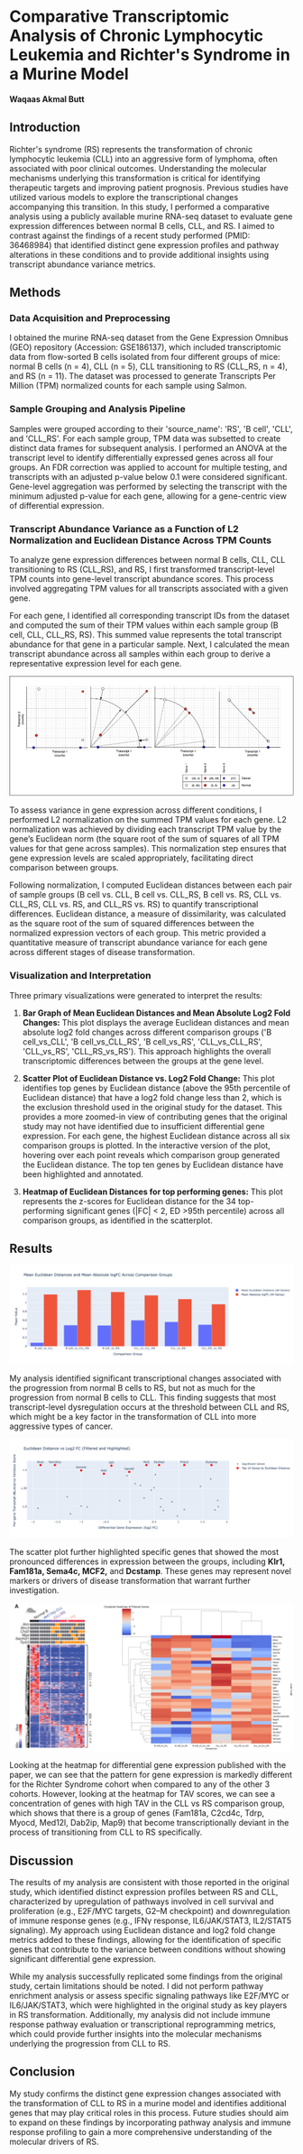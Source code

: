 # Comparative Transcriptomic Analysis of Chronic Lymphocytic Leukemia and Richter's Syndrome in a Murine Model

**Waqaas Akmal Butt**

## Introduction

Richter's syndrome (RS) represents the transformation of chronic lymphocytic leukemia (CLL) into an aggressive form of lymphoma, often associated with poor clinical outcomes. Understanding the molecular mechanisms underlying this transformation is critical for identifying therapeutic targets and improving patient prognosis. Previous studies have utilized various models to explore the transcriptional changes accompanying this transition. In this study, I performed a comparative analysis using a publicly available murine RNA-seq dataset to evaluate gene expression differences between normal B cells, CLL, and RS. I aimed to contrast against the findings of a recent study performed (PMID: 36468984) that identified distinct gene expression profiles and pathway alterations in these conditions and to provide additional insights using transcript abundance variance metrics.

## Methods

### Data Acquisition and Preprocessing

I obtained the murine RNA-seq dataset from the Gene Expression Omnibus (GEO) repository (Accession: GSE186137), which included transcriptomic data from flow-sorted B cells isolated from four different groups of mice: normal B cells (n = 4), CLL (n = 5), CLL transitioning to RS (CLL_RS, n = 4), and RS (n = 11). The dataset was processed to generate Transcripts Per Million (TPM) normalized counts for each sample using Salmon.

### Sample Grouping and Analysis Pipeline

Samples were grouped according to their 'source_name': 'RS', 'B cell', 'CLL', and 'CLL_RS'. For each sample group, TPM data was subsetted to create distinct data frames for subsequent analysis. I performed an ANOVA at the transcript level to identify differentially expressed genes across all four groups. An FDR correction was applied to account for multiple testing, and transcripts with an adjusted p-value below 0.1 were considered significant. Gene-level aggregation was performed by selecting the transcript with the minimum adjusted p-value for each gene, allowing for a gene-centric view of differential expression.

### Transcript Abundance Variance as a Function of L2 Normalization and Euclidean Distance Across TPM Counts

To analyze gene expression differences between normal B cells, CLL, CLL transitioning to RS (CLL_RS), and RS, I first transformed transcript-level TPM counts into gene-level transcript abundance scores. This process involved aggregating TPM values for all transcripts associated with a given gene.

For each gene, I identified all corresponding transcript IDs from the dataset and computed the sum of their TPM values within each sample group (B cell, CLL, CLL_RS, RS). This summed value represents the total transcript abundance for that gene in a particular sample. Next, I calculated the mean transcript abundance across all samples within each group to derive a representative expression level for each gene.

![Figure 1: Depiction of how L2 Normalization removes the TPM quantity of individual transcripts in a gene as a factor and allows for direct comparison of the variance in individual transcript TPM values. The normalized TPMs for a gene can then be considered as vectors, and the distance between the vectors for each gene is taken as a measure of Transcript Abundance Variance.](./results/image.png)

To assess variance in gene expression across different conditions, I performed L2 normalization on the summed TPM values for each gene. L2 normalization was achieved by dividing each transcript TPM value by the gene’s Euclidean norm (the square root of the sum of squares of all TPM values for that gene across samples). This normalization step ensures that gene expression levels are scaled appropriately, facilitating direct comparison between groups.

Following normalization, I computed Euclidean distances between each pair of sample groups (B cell vs. CLL, B cell vs. CLL_RS, B cell vs. RS, CLL vs. CLL_RS, CLL vs. RS, and CLL_RS vs. RS) to quantify transcriptional differences. Euclidean distance, a measure of dissimilarity, was calculated as the square root of the sum of squared differences between the normalized expression vectors of each group. This metric provided a quantitative measure of transcript abundance variance for each gene across different stages of disease transformation.

### Visualization and Interpretation

Three primary visualizations were generated to interpret the results:

1. **Bar Graph of Mean Euclidean Distances and Mean Absolute Log2 Fold Changes:** This plot displays the average Euclidean distances and mean absolute log2 fold changes across different comparison groups ('B cell_vs_CLL', 'B cell_vs_CLL_RS', 'B cell_vs_RS', 'CLL_vs_CLL_RS', 'CLL_vs_RS', 'CLL_RS_vs_RS'). This approach highlights the overall transcriptomic differences between the groups at the gene level.

2. **Scatter Plot of Euclidean Distance vs. Log2 Fold Change:** This plot identifies top genes by Euclidean distance (above the 95th percentile of Euclidean distance) that have a log2 fold change less than 2, which is the exclusion threshold used in the original study for the dataset. This provides a more zoomed-in view of contributing genes that the original study may not have identified due to insufficient differential gene expression. For each gene, the highest Euclidean distance across all six comparison groups is plotted. In the interactive version of the plot, hovering over each point reveals which comparison group generated the Euclidean distance. The top ten genes by Euclidean distance have been highlighted and annotated.

3.	**Heatmap of Euclidean Distances for top performing genes:** This plot represents the z-scores for Euclidean distance for the 34 top-performing significant genes (|FC| < 2, ED >95th percentile) across all comparison groups, as identified in the scatterplot.

## Results

![Figure 2: Bar graph showing the mean transcript abundance variance and differential gene expression metrics side by side for comparisons made between all combinations of the disease states.](./results/bars_all_comparisons.png)

My analysis identified significant transcriptional changes associated with the progression from normal B cells to RS, but not as much for the progression from normal B cells to CLL. This finding suggests that most transcript-level dysregulation occurs at the threshold between CLL and RS, which might be a key factor in the transformation of CLL into more aggressive types of cancer.

![Figure 3: Scatterplot showing the top ten genes by Transcript Abundance Variance within the Log Fold Change thresholds of -2 and 2.](./results/scatterplot_all_comparisons.png)

The scatter plot further highlighted specific genes that showed the most pronounced differences in expression between the groups, including **Klr1, Fam181a, Sema4c, MCF2,** and **Dcstamp**. These genes may represent novel markers or drivers of disease transformation that warrant further investigation.

![Figure 4: Heatmap for Differential Gene Expression as published in the original paper (left), and heatmap for Transcript Abundance Variance z-scores for the 34 most significant genes in the analysis (right).](./results/heatmap.png)

Looking at the heatmap for differential gene expression published with the paper, we can see that the pattern for gene expression is markedly different for the Richter Syndrome cohort when compared to any of the other 3 cohorts. However, looking at the heatmap for TAV scores, we can see a concentration of genes with high TAV in the CLL vs RS comparison group, which shows that there is a group of genes (Fam181a, C2cd4c, Tdrp, Myocd, Med12l, Dab2ip, Map9) that become transcriptionally deviant in the process of transitioning from CLL to RS specifically.

## Discussion

The results of my analysis are consistent with those reported in the original study, which identified distinct expression profiles between RS and CLL, characterized by upregulation of pathways involved in cell survival and proliferation (e.g., E2F/MYC targets, G2–M checkpoint) and downregulation of immune response genes (e.g., IFNγ response, IL6/JAK/STAT3, IL2/STAT5 signaling). My approach using Euclidean distance and log2 fold change metrics added to these findings, allowing for the identification of specific genes that contribute to the variance between conditions without showing significant differential gene expression.

While my analysis successfully replicated some findings from the original study, certain limitations should be noted. I did not perform pathway enrichment analysis or assess specific signaling pathways like E2F/MYC or IL6/JAK/STAT3, which were highlighted in the original study as key players in RS transformation. Additionally, my analysis did not include immune response pathway evaluation or transcriptional reprogramming metrics, which could provide further insights into the molecular mechanisms underlying the progression from CLL to RS.

## Conclusion

My study confirms the distinct gene expression changes associated with the transformation of CLL to RS in a murine model and identifies additional genes that may play critical roles in this process. Future studies should aim to expand on these findings by incorporating pathway analysis and immune response profiling to gain a more comprehensive understanding of the molecular drivers of RS.
